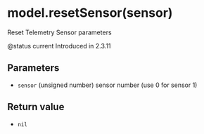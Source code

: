 # model.resetSensor\(sensor\)

Reset Telemetry Sensor parameters

@status current Introduced in 2.3.11

## Parameters

* `sensor` \(unsigned number\) sensor number \(use 0 for sensor 1\)

## Return value

* `nil` 

